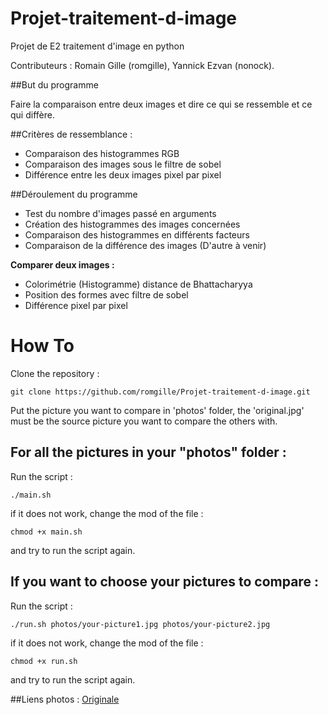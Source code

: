 # Projet-traitement-d-image
Projet de E2 traitement d'image en python

Contributeurs : Romain Gille (romgille), Yannick Ezvan (nonock).

##But du programme

Faire la comparaison entre deux images et dire ce qui se ressemble et ce qui diffère.

##Critères de ressemblance :

* Comparaison des histogrammes RGB
* Comparaison des images sous le filtre de sobel
* Différence entre les deux images pixel par pixel

##Déroulement du programme

* Test du nombre d'images passé en arguments
* Création des histogrammes des images concernées
* Comparaison des histogrammes en différents facteurs
* Comparaison de la différence des images
(D'autre à venir)


**Comparer deux images :**

* Colorimétrie (Histogramme) distance de Bhattacharyya
* Position des formes avec filtre de sobel
* Différence pixel par pixel


# How To

Clone the repository :

`git clone https://github.com/romgille/Projet-traitement-d-image.git`

Put the picture you want to compare in 'photos' folder, the 'original.jpg'
must be the source picture you want to compare the others with.

## For all the pictures in your "photos" folder :

Run the script :

`./main.sh`

if it does not work, change the mod of the file :

`chmod +x main.sh`

and try to run the script again.

## If you want to choose your pictures to compare :

Run the script :

`./run.sh photos/your-picture1.jpg photos/your-picture2.jpg`

if it does not work, change the mod of the file :

`chmod +x run.sh`

and try to run the script again.

##Liens photos :
[Originale](http://farm9.static.flickr.com/8329/8086409595_92b9bb908a_b.jpg)
